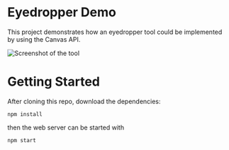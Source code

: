 Eyedropper Demo
===============

This project demonstrates how an eyedropper tool could be implemented by using the Canvas API.

![Screenshot of the tool](example.png)

Getting Started
===============

After cloning this repo, download the dependencies:

```shell
npm install
```

then the web server can be started with

```shell
npm start
```

